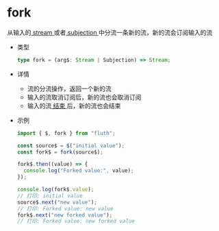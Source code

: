# fork

从输入的[ stream ](/cn/api/stream#stream)或者[ subjection ](/cn/api/stream#subjection)中分流一条新的流，新的流会订阅输入的流

- 类型

  ```typescript
  type fork = (arg$: Stream | Subjection) => Stream;
  ```

- 详情

  - 流的分流操作，返回一个新的流
  - 输入的流取消订阅后，新的流也会取消订阅
  - 输入的流[ 结束 ](/cn/guide/base#结束)后，新的流也会结束

- 示例

  ```typescript
  import { $, fork } from "fluth";

  const source$ = $("initial value");
  const fork$ = fork(source$);

  fork$.then((value) => {
    console.log("Forked value:", value);
  });

  console.log(fork$.value);
  // 打印: initial value
  source$.next("new value");
  // 打印: Forked value: new value
  fork$.next("new forked value");
  // 打印: Forked value: new forked value
  ```
